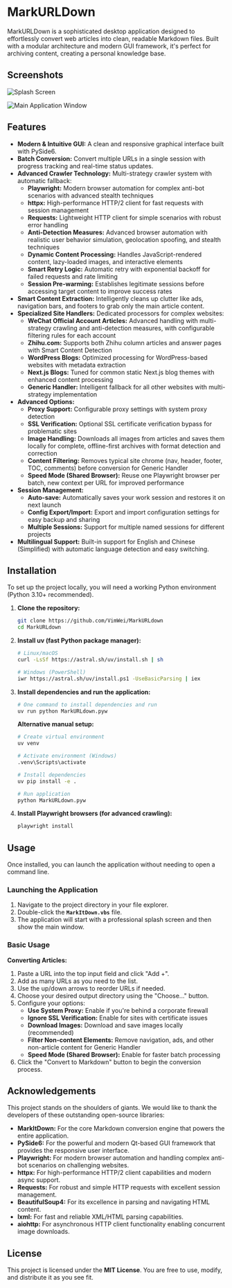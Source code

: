 # MarkURLDown

MarkURLDown is a sophisticated desktop application designed to effortlessly convert web articles into clean, readable Markdown files. Built with a modular architecture and modern GUI framework, it's perfect for archiving content, creating a personal knowledge base.

## Screenshots

![Splash Screen](markitdown_app/ui/assets/screenshot_splash.png)

![Main Application Window](markitdown_app/ui/assets/screenshot_MarkURLdown.png)

## Features

*   **Modern & Intuitive GUI:** A clean and responsive graphical interface built with PySide6.
*   **Batch Conversion:** Convert multiple URLs in a single session with progress tracking and real-time status updates.
*   **Advanced Crawler Technology:** Multi-strategy crawler system with automatic fallback:
    *   **Playwright:** Modern browser automation for complex anti-bot scenarios with advanced stealth techniques
    *   **httpx:** High-performance HTTP/2 client for fast requests with session management
    *   **Requests:** Lightweight HTTP client for simple scenarios with robust error handling
    *   **Anti-Detection Measures:** Advanced browser automation with realistic user behavior simulation, geolocation spoofing, and stealth techniques
    *   **Dynamic Content Processing:** Handles JavaScript-rendered content, lazy-loaded images, and interactive elements
    *   **Smart Retry Logic:** Automatic retry with exponential backoff for failed requests and rate limiting
    *   **Session Pre-warming:** Establishes legitimate sessions before accessing target content to improve success rates
*   **Smart Content Extraction:** Intelligently cleans up clutter like ads, navigation bars, and footers to grab only the main article content.
*   **Specialized Site Handlers:** Dedicated processors for complex websites:
    *   **WeChat Official Account Articles:** Advanced handling with multi-strategy crawling and anti-detection measures, with configurable filtering rules for each account
    *   **Zhihu.com:** Supports both Zhihu column articles and answer pages with Smart Content Detection
    *   **WordPress Blogs:** Optimized processing for WordPress-based websites with metadata extraction
    *   **Next.js Blogs:** Tuned for common static Next.js blog themes with enhanced content processing
    *   **Generic Handler:** Intelligent fallback for all other websites with multi-strategy implementation
*   **Advanced Options:**
    *   **Proxy Support:** Configurable proxy settings with system proxy detection
    *   **SSL Verification:** Optional SSL certificate verification bypass for problematic sites
    *   **Image Handling:** Downloads all images from articles and saves them locally for complete, offline-first archives with format detection and correction
    *   **Content Filtering:** Removes typical site chrome (nav, header, footer, TOC, comments) before conversion for Generic Handler
    *   **Speed Mode (Shared Browser):** Reuse one Playwright browser per batch, new context per URL for improved performance
*   **Session Management:**
    *   **Auto-save:** Automatically saves your work session and restores it on next launch
    *   **Config Export/Import:** Export and import configuration settings for easy backup and sharing
    *   **Multiple Sessions:** Support for multiple named sessions for different projects
*   **Multilingual Support:** Built-in support for English and Chinese (Simplified) with automatic language detection and easy switching.

## Installation

To set up the project locally, you will need a working Python environment (Python 3.10+ recommended).

1.  **Clone the repository:**
    ```bash
    git clone https://github.com/VimWei/MarkURLdown
    cd MarkURLdown
    ```

2.  **Install uv (fast Python package manager):**
    ```bash
    # Linux/macOS
    curl -LsSf https://astral.sh/uv/install.sh | sh

    # Windows (PowerShell)
    iwr https://astral.sh/uv/install.ps1 -UseBasicParsing | iex
    ```

3.  **Install dependencies and run the application:**
    ```bash
    # One command to install dependencies and run
    uv run python MarkURLdown.pyw
    ```

    **Alternative manual setup:**
    ```bash
    # Create virtual environment
    uv venv

    # Activate environment (Windows)
    .venv\Scripts\activate

    # Install dependencies
    uv pip install -e .

    # Run application
    python MarkURLdown.pyw
    ```

4.  **Install Playwright browsers (for advanced crawling):**
    ```bash
    playwright install
    ```

## Usage

Once installed, you can launch the application without needing to open a command line.

### Launching the Application

1.  Navigate to the project directory in your file explorer.
2.  Double-click the **`MarkItDown.vbs`** file.
3.  The application will start with a professional splash screen and then show the main window.

### Basic Usage

**Converting Articles:**
1.  Paste a URL into the top input field and click "Add +".
2.  Add as many URLs as you need to the list.
3.  Use the up/down arrows to reorder URLs if needed.
4.  Choose your desired output directory using the "Choose..." button.
5.  Configure your options:
    *   **Use System Proxy:** Enable if you're behind a corporate firewall
    *   **Ignore SSL Verification:** Enable for sites with certificate issues
    *   **Download Images:** Download and save images locally (recommended)
    *   **Filter Non-content Elements:** Remove navigation, ads, and other non-article content for Generic Handler
    *   **Speed Mode (Shared Browser):** Enable for faster batch processing
6.  Click the "Convert to Markdown" button to begin the conversion process.

## Acknowledgements

This project stands on the shoulders of giants. We would like to thank the developers of these outstanding open-source libraries:

*   **MarkItDown:** For the core Markdown conversion engine that powers the entire application.
*   **PySide6:** For the powerful and modern Qt-based GUI framework that provides the responsive user interface.
*   **Playwright:** For modern browser automation and handling complex anti-bot scenarios on challenging websites.
*   **httpx:** For high-performance HTTP/2 client capabilities and modern async support.
*   **Requests:** For robust and simple HTTP requests with excellent session management.
*   **BeautifulSoup4:** For its excellence in parsing and navigating HTML content.
*   **lxml:** For fast and reliable XML/HTML parsing capabilities.
*   **aiohttp:** For asynchronous HTTP client functionality enabling concurrent image downloads.

## License

This project is licensed under the **MIT License**. You are free to use, modify, and distribute it as you see fit.
